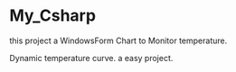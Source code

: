 # My_Csharp
this project a WindowsForm  Chart  to Monitor temperature.

Dynamic temperature curve.
a easy project.
